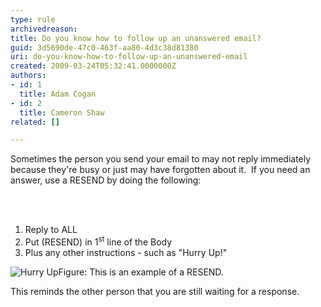```yaml
---
type: rule
archivedreason: 
title: Do you know how to follow up an unanswered email?
guid: 3d5690de-47c0-463f-aa80-4d3c38d81380
uri: do-you-know-how-to-follow-up-an-unanswered-email
created: 2009-03-24T05:32:41.0000000Z
authors:
- id: 1
  title: Adam Cogan
- id: 2
  title: Cameron Shaw
related: []

---
```



Sometimes the person you send your email to may not reply immediately because they're busy or just may have forgotten about it.&#160; If you need an answer, use a RESEND by doing the following&#58;

<br><excerpt class='endintro'></excerpt><br>
    <ol>
        <li>Reply to ALL </li>
        <li>Put (RESEND) in 1<sup>st</sup> line of the Body </li>
        <li>Plus any other instructions - such as &quot;Hurry Up!&quot; </li>
    </ol>
        <img class="ms-rteCustom-ImageArea" alt="Hurry Up" src="/Standards/Communication/RulesToBetterEmail/PublishingImages/HurryUp.gif" /><span class="ms-rteCustom-FigureGood">Figure&#58; This is an example of a RESEND.</span>
    <p>
        This reminds the other person that you are still waiting for a response.</p>


